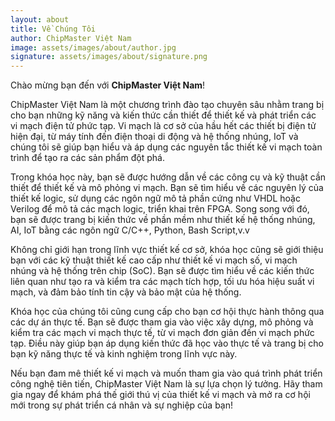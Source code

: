 ```yaml
---
layout: about
title: Về Chúng Tôi
author: ChipMaster Việt Nam
image: assets/images/about/author.jpg
signature: assets/images/about/signature.png
---
```


Chào mừng bạn đến với **ChipMaster Việt Nam**!

ChipMaster Việt Nam là một chương trình đào tạo chuyên sâu nhằm trang bị cho bạn những kỹ năng và kiến thức cần thiết để thiết kế và phát triển các vi mạch điện tử phức tạp. Vi mạch là cơ sở của hầu hết các thiết bị điện tử hiện đại, từ máy tính đến điện thoại di động và hệ thống nhúng, IoT và chúng tôi sẽ giúp bạn hiểu và áp dụng các nguyên tắc thiết kế vi mạch toàn trình để tạo ra các sản phẩm đột phá.

Trong khóa học này, bạn sẽ được hướng dẫn về các công cụ và kỹ thuật cần thiết để thiết kế và mô phỏng vi mạch. Bạn sẽ tìm hiểu về các nguyên lý của thiết kế logic, sử dụng các ngôn ngữ mô tả phần cứng như VHDL hoặc Verilog để mô tả các mạch logic, triển khai trên FPGA. Song song với đó, bạn sẽ được trang bị kiến thức về phần mềm như thiết kế hệ thống nhúng, AI, IoT bằng các ngôn ngữ C/C++, Python, Bash Script,v.v 

Không chỉ giới hạn trong lĩnh vực thiết kế cơ sở, khóa học cũng sẽ giới thiệu bạn với các kỹ thuật thiết kế cao cấp như thiết kế vi mạch số, vi mạch nhúng và hệ thống trên chip (SoC). Bạn sẽ được tìm hiểu về các kiến thức liên quan như tạo ra và kiểm tra các mạch tích hợp, tối ưu hóa hiệu suất vi mạch, và đảm bảo tính tin cậy và bảo mật của hệ thống.

Khóa học của chúng tôi cũng cung cấp cho bạn cơ hội thực hành thông qua các dự án thực tế. Bạn sẽ được tham gia vào việc xây dựng, mô phỏng và kiểm tra các mạch vi mạch thực tế, từ vi mạch đơn giản đến vi mạch phức tạp. Điều này giúp bạn áp dụng kiến thức đã học vào thực tế và trang bị cho bạn kỹ năng thực tế và kinh nghiệm trong lĩnh vực này.

Nếu bạn đam mê thiết kế vi mạch và muốn tham gia vào quá trình phát triển công nghệ tiên tiến, ChipMaster Việt Nam là sự lựa chọn lý tưởng. Hãy tham gia ngay để khám phá thế giới thú vị của thiết kế vi mạch và mở ra cơ hội mới trong sự phát triển cá nhân và sự nghiệp của bạn!